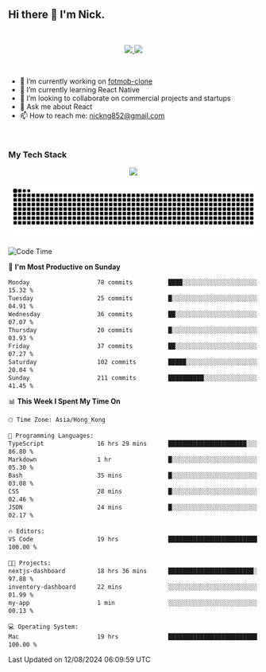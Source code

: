 ## Hi there 👋 I'm Nick.

<!--
**nickng852/nickng852** is a ✨ _special_ ✨ repository because its `README.md` (this file) appears on your GitHub profile.

Here are some ideas to get you started:

- 🔭 I’m currently working on ...
- 🌱 I’m currently learning ...
- 👯 I’m looking to collaborate on ...
- 🤔 I’m looking for help with ...
- 💬 Ask me about ...
- 📫 How to reach me: ...
- 😄 Pronouns: ...
- ⚡ Fun fact: ...
-->

<br />

<p align="center">
  <a href="https://shields.io">
    <img src="https://img.shields.io/badge/made_in-hong_kong-blue" />
  </a>

  <a href="https://github.com/antonkomarev/github-profile-views-counter">
    <img src="https://komarev.com/ghpvc/?username=nickng852&label=profile+views&color=brightgreen&abbreviated=true" />
  </a>
</p>

<br />

- 🔭 I’m currently working on [fotmob-clone](https://github.com/nickng852/fotmob-clone)
- 🌱 I’m currently learning React Native
- 👯 I’m looking to collaborate on commercial projects and startups
- 💬 Ask me about React
- 📫 How to reach me: [nickng852@gmail.com](nickng852@gmail.com)

<br />

<h3>My Tech Stack</h3>

<p align="center">
  <a href="https://skillicons.dev">
    <img src="https://skillicons.dev/icons?i=html,css,js,ts,tailwind,sass,emotion,styledcomponents,materialui,bootstrap,react,nextjs,jquery,nodejs,express,prisma,git,github,bitbucket,vite,npm,pnpm,linux,ubuntu,nginx,vercel,firebase,heroku,wordpress,figma,ps,pr" />
  </a>
</p>

<p align="center">
  <a href="https://github.com/Platane/snk">
    <img src="https://raw.githubusercontent.com/nickng852/nickng852/output/github-contribution-grid-snake-dark.svg" />
  </a>
</p>

<!--START_SECTION:waka-->
![Code Time](http://img.shields.io/badge/Code%20Time-22%20hrs%203%20mins-blue)

📅 **I'm Most Productive on Sunday** 

```text
Monday                   78 commits          ████░░░░░░░░░░░░░░░░░░░░░   15.32 % 
Tuesday                  25 commits          █░░░░░░░░░░░░░░░░░░░░░░░░   04.91 % 
Wednesday                36 commits          ██░░░░░░░░░░░░░░░░░░░░░░░   07.07 % 
Thursday                 20 commits          █░░░░░░░░░░░░░░░░░░░░░░░░   03.93 % 
Friday                   37 commits          ██░░░░░░░░░░░░░░░░░░░░░░░   07.27 % 
Saturday                 102 commits         █████░░░░░░░░░░░░░░░░░░░░   20.04 % 
Sunday                   211 commits         ██████████░░░░░░░░░░░░░░░   41.45 % 
```


📊 **This Week I Spent My Time On** 

```text
🕑︎ Time Zone: Asia/Hong_Kong

💬 Programming Languages: 
TypeScript               16 hrs 29 mins      ██████████████████████░░░   86.80 % 
Markdown                 1 hr                █░░░░░░░░░░░░░░░░░░░░░░░░   05.30 % 
Bash                     35 mins             █░░░░░░░░░░░░░░░░░░░░░░░░   03.08 % 
CSS                      28 mins             █░░░░░░░░░░░░░░░░░░░░░░░░   02.46 % 
JSON                     24 mins             █░░░░░░░░░░░░░░░░░░░░░░░░   02.17 % 

🔥 Editors: 
VS Code                  19 hrs              █████████████████████████   100.00 % 

🐱‍💻 Projects: 
nextjs-dashboard         18 hrs 36 mins      ████████████████████████░   97.88 % 
inventory-dashboard      22 mins             ░░░░░░░░░░░░░░░░░░░░░░░░░   01.99 % 
my-app                   1 min               ░░░░░░░░░░░░░░░░░░░░░░░░░   00.13 % 

💻 Operating System: 
Mac                      19 hrs              █████████████████████████   100.00 % 
```


 Last Updated on 12/08/2024 06:09:59 UTC
<!--END_SECTION:waka-->
